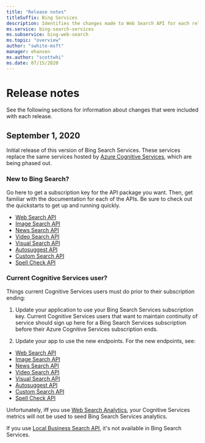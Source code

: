 ```yaml
---
title: "Release notes"
titleSuffix: Bing Services
description: Identifies the changes made to Web Search API for each release.
ms.service: bing-search-services
ms.subservice: bing-web-search
ms.topic: "overview"
author: "swhite-msft"
manager: ehansen
ms.author: "scottwhi"
ms.date: 07/15/2020
---
```


# Release notes

See the following sections for information about changes that were included with each release.

## September 1, 2020

Initial release of this version of Bing Search Services. These services replace the same services hosted by <a href="https://docs.microsoft.com/en-us/azure/cognitive-services/bing-web-search/" target="_blank">Azure Cognitive Services</a>, which are being phased out. 

### New to Bing Search?

Go here to get a subscription key for the API package you want. Then, get familiar with the documentation for each of the APIs. Be sure to check out the quickstarts to get up and running quickly.

- [Web Search API](bing-web-search/index.md)
- [Image Search API](bing-image-search/index.md)
- [News Search API](bing-news-search/index.md)
- [Video Search API](bing-video-search/index.md)
- [Visual Search API](bing-visual-search/index.md)
- [Autosuggest API](bing-autosuggest/index.md)
- [Custom Search API](bing-custom-search/index.md)
- [Spell Check API](bing-spell-check/index.md)


### Current Cognitive Services user?

Things current Cognitive Services users must do prior to their subscription ending:

1. Update your application to use your Bing Search Services subscription key. Current Cognitive Services users that want to maintain continuity of service should sign up here for a Bing Search Services subscription before their Azure Cognitive Services subscription ends. 
  
2. Update your app to use the new endpoints. For the new endpoints, see:  
  
- [Web Search API](bing-web-search/reference/index.md)
- [Image Search API](bing-image-search/reference/index.md)
- [News Search API](bing-news-search/reference/index.md)
- [Video Search API](bing-video-search/reference/index.md)
- [Visual Search API](bing-visual-search/reference/index.md)
- [Autosuggest API](bing-autosuggest/reference/index.md)
- [Custom Search API](bing-custom-search/reference/index.md)
- [Spell Check API](bing-spell-check/reference/index.md)  

Unfortunately, iff you use <a href="https://docs.microsoft.com/en-us/azure/cognitive-services/bing-web-search/bing-web-stats" target="_blank">Web Search Analytics</a>, your Cognitive Services metrics will not be used to seed Bing Search Services analytics.

If you use <a href="https://docs.microsoft.com/en-us/azure/cognitive-services/bing-local-business-search/local-search-reference" target="_blank">Local Business Search API</a>, it's not available in Bing Search Services. 